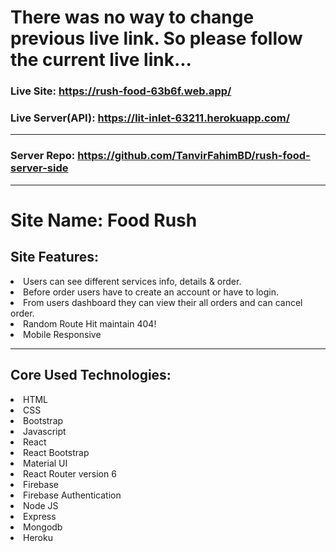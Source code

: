 # There was no way to change previous live link. So please follow the current live link...

### Live Site: https://rush-food-63b6f.web.app/

### Live Server(API): https://lit-inlet-63211.herokuapp.com/

---

### Server Repo: https://github.com/TanvirFahimBD/rush-food-server-side

---

# Site Name: Food Rush

## Site Features:

<li>Users can see different services info, details & order.
</li>
<li>Before order users have to create an account or have to login.
</li>
<li>From users dashboard they can view their all orders and can cancel order.</li>
<li>Random Route Hit maintain 404! </li>
<li>Mobile Responsive</li>

---

## Core Used Technologies:

<li>HTML</li>
<li>CSS</li>
<li>Bootstrap</li>
<li>Javascript</li>
<li>React</li>
<li>React Bootstrap</li>
<li>Material UI</li>
<li>React Router version 6</li>
<li>Firebase</li>
<li>Firebase Authentication</li>
<li>Node JS</li>
<li>Express</li>
<li>Mongodb</li>
<li>Heroku</li>
